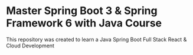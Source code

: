 # Master Spring Boot 3 & Spring Framework 6 with Java Course
This repository was created to learn a Java Spring Boot Full Stack React & Cloud Development

